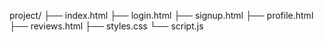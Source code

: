 project/
├── index.html
├── login.html
├── signup.html
├── profile.html
├── reviews.html
├── styles.css
└── script.js
